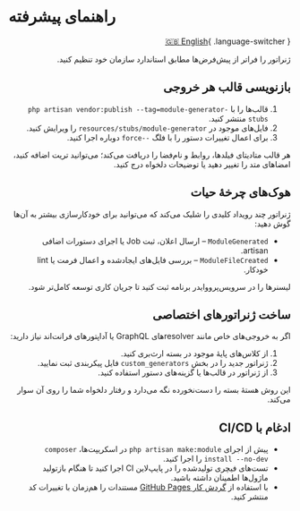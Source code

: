 # راهنمای پیشرفته

<div dir="rtl" markdown="1">

[🇬🇧 English](../en/advanced.md){ .language-switcher }


ژنراتور را فراتر از پیش‌فرض‌ها مطابق استاندارد سازمان خود تنظیم کنید.

## بازنویسی قالب هر خروجی

1. قالب‌ها را با `php artisan vendor:publish --tag=module-generator-stubs` منتشر کنید.
2. فایل‌های موجود در `resources/stubs/module-generator` را ویرایش کنید.
3. برای اعمال تغییرات دستور را با فلگ `--force` دوباره اجرا کنید.

هر قالب متادیتای فیلدها، روابط و نام‌فضا را دریافت می‌کند؛ می‌توانید تریت اضافه کنید، امضاهای متد را تغییر دهید یا توضیحات دلخواه درج کنید.

## هوک‌های چرخهٔ حیات

ژنراتور چند رویداد کلیدی را شلیک می‌کند که می‌توانید برای خودکارسازی بیشتر به آن‌ها گوش دهید:

- `ModuleGenerated` – ارسال اعلان، ثبت Job یا اجرای دستورات اضافی artisan.
- `ModuleFileCreated` – بررسی فایل‌های ایجادشده و اعمال فرمت یا lint خودکار.

لیسنرها را در سرویس‌پرووایدر برنامه ثبت کنید تا جریان کاری توسعه کامل‌تر شود.

## ساخت ژنراتورهای اختصاصی

اگر به خروجی‌های خاص مانند resolverهای GraphQL یا آداپتورهای فرانت‌اند نیاز دارید:

1. از کلاس‌های پایهٔ موجود در بسته ارث‌بری کنید.
2. ژنراتور جدید را در بخش `custom_generators` فایل پیکربندی ثبت نمایید.
3. از ژنراتور در قالب‌ها یا گزینه‌های دستور استفاده کنید.

این روش هستهٔ بسته را دست‌نخورده نگه می‌دارد و رفتار دلخواه شما را روی آن سوار می‌کند.

## ادغام با CI/CD

- پیش از اجرای `php artisan make:module` در اسکریپت‌ها، `composer install --no-dev` را اجرا کنید.
- تست‌های فیچری تولیدشده را در پایپ‌لاین CI اجرا کنید تا هنگام بازتولید ماژول‌ها اطمینان داشته باشید.
- با استفاده از [گردش کار GitHub Pages](github-pages-setup.md) مستندات را هم‌زمان با تغییرات کد منتشر کنید.


</div>
